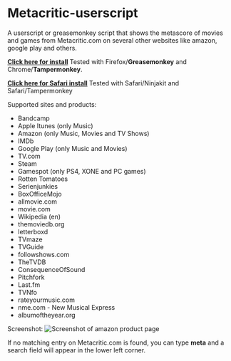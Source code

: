 Metacritic-userscript
=====================
A userscript or greasemonkey script that shows the metascore of movies and games from Metacritic.com on several other websites like amazon, google play and others.


[**Click here for install**](https://openuserjs.org/install/cuzi/Show_Metacritic.com_ratings.user.js) 
Tested with Firefox/**Greasemonkey** and Chrome/**Tampermonkey**.

[**Click here for Safari install**](https://openuserjs.org/install/cuzi/Show_Metacritic.com_ratings_(Safari).user.js) 
Tested with Safari/Ninjakit and Safari/Tampermonkey


Supported sites and products:
 * Bandcamp
 * Apple Itunes (only Music)
 * Amazon (only Music, Movies and TV Shows)
 * IMDb
 * Google Play (only Music and Movies)
 * TV.com
 * Steam
 * Gamespot (only PS4, XONE and PC games)
 * Rotten Tomatoes
 * Serienjunkies
 * BoxOfficeMojo
 * allmovie.com
 * movie.com
 * Wikipedia (en)
 * themoviedb.org
 * letterboxd
 * TVmaze 
 * TVGuide
 * followshows.com
 * TheTVDB
 * ConsequenceOfSound
 * Pitchfork
 * Last.fm
 * TVNfo
 * rateyourmusic.com
 * nme.com - New Musical Express
 * albumoftheyear.org 

Screenshot:
![Screenshot of amazon product page](https://raw.githubusercontent.com/cvzi/Metacritic-userscript/master/screenshot_amazon.jpg)

If no matching entry on Metacritic.com is found, you can type **meta** and a search field will appear in the lower left corner. 

